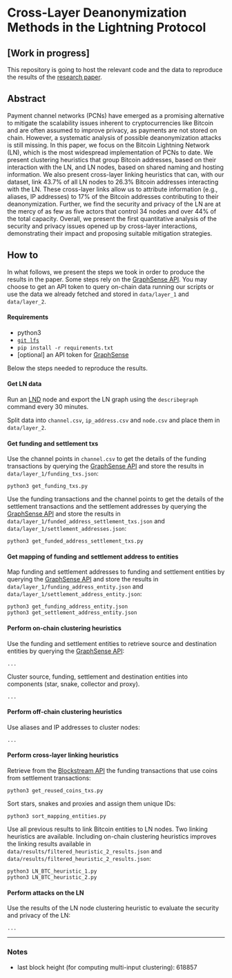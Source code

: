 # Cross-Layer Deanonymization Methods in the Lightning Protocol

## [Work in progress]
This repository is going to host the relevant code and the data to reproduce 
the results of the [research paper][arxiv].

## Abstract

Payment channel networks (PCNs) have emerged as a promising alternative to 
mitigate the scalability issues inherent to cryptocurrencies like Bitcoin and 
are often assumed to improve privacy, as payments are not stored on chain. 
However, a systematic analysis of possible deanonymization attacks is still 
missing. In this paper, we focus on the Bitcoin Lightning Network (LN), which 
is the most widespread implementation of PCNs to date. We present clustering 
heuristics that group Bitcoin addresses, based on their interaction with the 
LN, and LN nodes, based on shared naming and hosting information. We also 
present cross-layer linking heuristics that can, with our dataset, link 43.7% 
of all LN nodes to 26.3% Bitcoin addresses interacting with the LN. These 
cross-layer links allow us to attribute information (e.g., aliases, IP 
addresses) to 17% of the Bitcoin addresses contributing to their 
deanonymization. Further, we find the security and privacy of the LN are at the
mercy of as few as five actors that control 34 nodes and over 44% of the total
capacity. Overall, we present the first quantitative analysis of the security
and privacy issues opened up by cross-layer interactions, demonstrating 
their impact and proposing suitable mitigation strategies. 


## How to

In what follows, we present the steps we took in order to produce the results
in the paper. Some steps rely on the [GraphSense API][GS API]. You may choose 
to get an API token to query on-chain data running our scripts or use the data 
we already fetched and stored in `data/layer_1` and `data/layer_2`.

#### Requirements

- python3
- [`git lfs`][git lfs]
- `pip install -r requirements.txt`
- [optional] an API token for [GraphSense][GS API]

Below the steps needed to reproduce the results.

#### Get LN data

Run an [LND][LND] node and export the LN graph using the `describegraph` 
command every 30 minutes.

Split data into `channel.csv`, `ip_address.csv` and `node.csv` and place them 
in `data/layer_2`.

#### Get funding and settlement txs

Use the channel points in `channel.csv` to get the details of the funding 
transactions by querying the [GraphSense API][GS API] and store the 
results in `data/layer_1/funding_txs.json`:

    python3 get_funding_txs.py

Use the funding transactions and the channel points to get the details of the
 settlement transactions and the settlement addresses by querying the 
 [GraphSense API][GS API] and store the results in 
 `data/layer_1/funded_address_settlement_txs.json` and 
 `data/layer_1/settlement_addresses.json`:

    python3 get_funded_address_settlement_txs.py

#### Get mapping of funding and settlement address to entities

Map funding and settlement addresses to funding and settlement entities by 
querying the [GraphSense API][GS API] and store the results in 
`data/layer_1/funding_address_entity.json` and 
`data/layer_1/settlement_address_entity.json`:

    python3 get_funding_address_entity.json
    python3 get_settlement_address_entity.json

#### Perform on-chain clustering heuristics

Use the funding and settlement entities to retrieve source and destination 
entities by querying the [GraphSense API][GS API]:

    ...

Cluster source, funding, settlement and destination entities into components 
(star, snake, collector and proxy).

    ...

#### Perform off-chain clustering heuristics

Use aliases and IP addresses to cluster nodes:

    ...

#### Perform cross-layer linking heuristics

Retrieve from the [Blockstream API][BS API] the funding transactions that use 
coins from settlement transactions:

    python3 get_reused_coins_txs.py

Sort stars, snakes and proxies and assign them unique IDs:

    python3 sort_mapping_entities.py
    
Use all previous results to link Bitcoin entities to LN nodes. Two linking 
heuristics are available. Including on-chain clustering heuristics 
improves the linking results available in 
`data/results/filtered_heuristic_2_results.json` and 
`data/results/filtered_heuristic_2_results.json`:

    python3 LN_BTC_heuristic_1.py
    python3 LN_BTC_heuristic_2.py

#### Perform attacks on the LN

Use the results of the LN node clustering heuristic to evaluate the security 
and privacy of the LN:

    ...
    
---

### Notes
- last block height (for computing multi-input clustering): 618857


[arxiv]: https://arxiv.org/abs/2007.00764
[git lfs]: https://git-lfs.github.com/
[LND]: https://github.com/lightningnetwork/lnd
[GS API]: https://api.graphsense.info/
[BS API]: https://github.com/Blockstream/esplora/blob/master/API.md